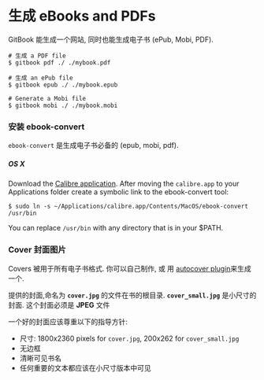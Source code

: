 # 生成 eBooks and PDFs

GitBook 能生成一个网站, 同时也能生成电子书 (ePub, Mobi, PDF).

```
# 生成 a PDF file
$ gitbook pdf ./ ./mybook.pdf

# 生成 an ePub file
$ gitbook epub ./ ./mybook.epub

# Generate a Mobi file
$ gitbook mobi ./ ./mybook.mobi
```

### 安装 ebook-convert

`ebook-convert` 是生成电子书必备的 (epub, mobi, pdf).

##### OS X

Download the [Calibre application](https://calibre-ebook.com/download). After moving the `calibre.app` to your Applications folder create a symbolic link to the ebook-convert tool:

```
$ sudo ln -s ~/Applications/calibre.app/Contents/MacOS/ebook-convert /usr/bin
```

You can replace `/usr/bin` with any directory that is in your $PATH.

### Cover 封面图片

Covers 被用于所有电子书格式. 你可以自己制作, 或 用 [autocover plugin](https://plugins.gitbook.com/plugin/autocover)来生成一个.

提供的封面,命名为 **`cover.jpg`** 的文件在书的根目录.  **`cover_small.jpg`** 是小尺寸的封面. 这个封面必须是 **JPEG** 文件

一个好的封面应该尊重以下的指导方针:

* 尺寸: 1800x2360 pixels for `cover.jpg`, 200x262 for `cover_small.jpg`
* 无边框
* 清晰可见书名
* 任何重要的文本都应该在小尺寸版本中可见
